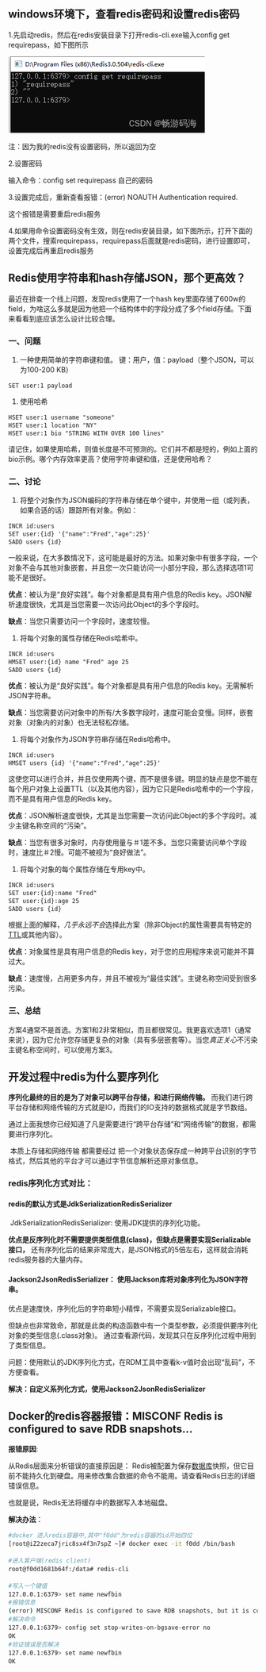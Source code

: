 

## windows环境下，查看redis密码和设置redis密码

1.先启动redis，然后在redis安装目录下打开redis-cli.exe输入config get requirepass，如下图所示

![img](./assets/Redis-扩展/743ef3bdea6d9081a2c72b7f45e5f8e2.png)

注：因为我的redis没有设置密码，所以返回为空

2.设置密码

输入命令：config set requirepass 自己的密码

3.设置完成后，重新查看报错：(error) NOAUTH Authentication required.

这个报错是需要重启redis服务

4.如果用命令设置密码没有生效，则在redis安装目录，如下图所示，打开下面的两个文件，搜索requirepass，requirepass后面就是redis密码，进行设置即可，设置完成后再重启redis服务

## Redis使用字符串和hash存储JSON，那个更高效？

最近在排查一个线上问题，发现redis使用了一个hash key里面存储了600w的field，为啥这么多就是因为他把一个结构体中的字段分成了多个field存储。下面来看看到底应该怎么设计比较合理。

### 一、问题

1. 一种使用简单的字符串键和值。 键：用户，值：payload（整个JSON，可以为100-200 KB）

```shell
SET user:1 payload
```

1. 使用哈希

```shell
HSET user:1 username "someone" 
HSET user:1 location "NY" 
HSET user:1 bio "STRING WITH OVER 100 lines"
```

请记住，如果使用哈希，则值长度是不可预测的。它们并不都是短的，例如上面的bio示例。哪个内存效率更高？使用字符串键和值，还是使用哈希？

### 二、讨论

1. 将整个对象作为JSON编码的字符串存储在单个键中，并使用一组（或列表，如果合适的话）跟踪所有对象。例如：

```shell
INCR id:users
SET user:{id} '{"name":"Fred","age":25}'
SADD users {id}
```

一般来说，在大多数情况下，这可能是最好的方法。如果对象中有很多字段，一个对象不会与其他对象嵌套，并且您一次只能访问一小部分字段，那么选择选项1可能不是很好。

**优点**：被认为是“良好实践”。每个对象都是具有用户信息的Redis key。JSON解析速度很快，尤其是当您需要一次访问此Object的多个字段时。

**缺点**：当您只需要访问一个字段时，速度较慢。

1. 将每个对象的属性存储在Redis哈希中。

```shell
INCR id:users
HMSET user:{id} name "Fred" age 25
SADD users {id}
```

**优点**：被认为是“良好实践”。每个对象都是具有用户信息的Redis key。无需解析JSON字符串。

**缺点**：当您需要访问对象中的所有/大多数字段时，速度可能会变慢。同样，嵌套对象（对象内的对象）也无法轻松存储。

1. 将每个对象作为JSON字符串存储在Redis哈希中。

```shell
INCR id:users
HMSET users {id} '{"name":"Fred","age":25}'
```

这使您可以进行合并，并且仅使用两个键，而不是很多键。明显的缺点是您不能在每个用户对象上设置TTL（以及其他内容），因为它只是Redis哈希中的一个字段，而不是具有用户信息的Redis key。

**优点**：JSON解析速度很快，尤其是当您需要一次访问此Object的多个字段时。减少主键名称空间的“污染”。

**缺点**：当您有很多对象时，内存使用量与＃1差不多。当您只需要访问单个字段时，速度比＃2慢。可能不被视为“良好做法”。

1. 将每个对象的每个属性存储在专用key中。

```shell
INCR id:users
SET user:{id}:name "Fred"
SET user:{id}:age 25
SADD users {id}
```

根据上面的解释，*几乎永远不会*选择此方案（除非Object的属性需要具有特定的[TTL](http://redis.io/commands/expire)或其他内容）。

**优点**：对象属性是具有用户信息的Redis key，对于您的应用程序来说可能并不算过大。

**缺点**：速度慢，占用更多内存，并且不被视为“最佳实践”。主键名称空间受到很多污染。

### 三、总结

方案4通常不是首选。方案1和2非常相似，而且都很常见。我更喜欢选项1（通常来说），因为它允许您存储更复杂的对象（具有多层嵌套等）。当您*真正关心*不污染主键名称空间时，可以使用方案3。

## 开发过程中redis为什么要序列化

​    **序列化最终的目的是为了对象可以跨平台存储，和进行网络传输。** 而我们进行跨平台存储和网络传输的方式就是IO，而我们的IO支持的数据格式就是字节数组。

​    通过上面我想你已经知道了凡是需要进行“跨平台存储”和”网络传输”的数据，都需要进行序列化。

​    本质上存储和网络传输 都需要经过 把一个对象状态保存成一种跨平台识别的字节格式，然后其他的平台才可以通过字节信息解析还原对象信息。

### redis序列化方式对比：

#### redis的默认方式是JdkSerializationRedisSerializer

​    JdkSerializationRedisSerializer: 使用JDK提供的序列化功能。

​    **优点是反序列化时不需要提供类型信息(class)，但缺点是需要实现Serializable接口，** 还有序列化后的结果非常庞大，是JSON格式的5倍左右，这样就会消耗redis服务器的大量内存。

#### Jackson2JsonRedisSerializer： 使用Jackson库将对象序列化为JSON字符串。

​    优点是速度快，序列化后的字符串短小精悍，不需要实现Serializable接口。

​    但缺点也非常致命，那就是此类的构造函数中有一个类型参数，必须提供要序列化对象的类型信息(.class对象)。 通过查看源代码，发现其只在反序列化过程中用到了类型信息。



​    问题：使用默认的JDK序列化方式，在RDM工具中查看k-v值时会出现“乱码”，不方便查看。

​    **解决：自定义系列化方式，使用Jackson2JsonRedisSerializer**

## Docker的redis容器报错：MISCONF Redis is configured to save RDB snapshots...

**报错原因**:

从Redis层面来分析错误的直接原因是： Redis被配置为保存[数据库](https://cloud.tencent.com/product/tencentdb-catalog?from_column=20065&from=20065)快照，但它目前不能持久化到硬盘。用来修改集合数据的命令不能用。请查看Redis日志的详细错误信息。 

也就是说，Redis无法将缓存中的数据写入本地磁盘。

**解决办法**：

```bash
#docker 进入redis容器中,其中"f0dd"为redis容器的id开始四位
[root@iZ2zeca7jric8sx4f3n7spZ ~]# docker exec -it f0dd /bin/bash

#进入客户端(redis client)
root@f0dd1681b64f:/data# redis-cli

#写入一个键值
127.0.0.1:6379> set name newfbin
#报错信息
(error) MISCONF Redis is configured to save RDB snapshots, but it is currently not able to persist on disk. Commands that may modify the data set are disabled, because this instance is configured to report errors during writes if RDB snapshotting fails (stop-writes-on-bgsave-error option). Please check the Redis logs for details about the RDB error.
#解决命令
127.0.0.1:6379> config set stop-writes-on-bgsave-error no
OK
#验证错误是否解决
127.0.0.1:6379> set name newfbin
OK
```

